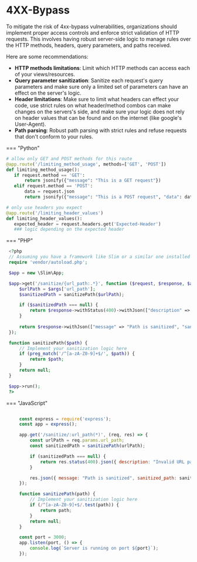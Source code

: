 
# 4XX-Bypass

To mitigate the risk of 4xx-bypass vulnerabilities, organizations should implement proper access controls and enforce strict validation of HTTP requests. This involves having robust server-side logic to manage rules over the HTTP methods, headers, query parameters, and paths received.

Here are some recommendations:
  * **HTTP methods limitations**: Limit which HTTP methods can access each of your views/resources.
  * **Query parameter sanitization**: Sanitize each request's query parameters and make sure only a limited set of parameters can have an effect on the server's logic.
  * **Header limitations**: Make sure to limit what headers can effect your code, use strict rules on what header/method combos can make changes on the servers's side, and make sure your logic does not rely on header values that can be found and on the internet (like google's User-Agent).
  * **Path parsing**: Robust path parsing with strict rules and refuse requests that don't conform to your rules.

=== "Python"
   ```python
   # allow only GET and POST methods for this route
  @app.route('/limiting_method_usage', methods=['GET', 'POST'])
  def limiting_method_usage():
      if request.method == 'GET':
          return jsonify({"message": "This is a GET request"})
      elif request.method == 'POST':
          data = request.json
          return jsonify({"message": "This is a POST request", "data": data})
   ```
   ```python
   # only use headers you expect
   @app.route('/limiting_header_values')
  def limiting_header_values():
      expected_header = request.headers.get('Expected-Header')
      ### logic depending on the expected header
   ```


=== "PHP"
   ```php
    <?php
    // Assuming you have a framework like Slim or a similar one installed
    require 'vendor/autoload.php';

    $app = new \Slim\App;

    $app->get('/sanitize/{url_path:.*}', function ($request, $response, $args) {
        $urlPath = $args['url_path'];
        $sanitizedPath = sanitizePath($urlPath);

        if ($sanitizedPath === null) {
            return $response->withStatus(400)->withJson(["description" => "Invalid URL path"]);
        }
    
        return $response->withJson(["message" => "Path is sanitized", "sanitized_path" => $sanitizedPath]);
    });

    function sanitizePath($path) {
        // Implement your sanitization logic here
        if (preg_match('/^[a-zA-Z0-9]+$/', $path)) {
            return $path;
        }
        return null;
    }

    $app->run();
    ?>
   ```


=== "JavaScript"
   ```javascript

        const express = require('express');
        const app = express();

        app.get('/sanitize/:url_path(*)', (req, res) => {
            const urlPath = req.params.url_path;
            const sanitizedPath = sanitizePath(urlPath);

            if (sanitizedPath === null) {
                return res.status(400).json({ description: "Invalid URL path" });
            }

            res.json({ message: "Path is sanitized", sanitized_path: sanitizedPath });
        });

        function sanitizePath(path) {
            // Implement your sanitization logic here
            if (/^[a-zA-Z0-9]+$/.test(path)) {
                return path;
            }
            return null;
        }

        const port = 3000;
        app.listen(port, () => {
            console.log(`Server is running on port ${port}`);
        });
   ```